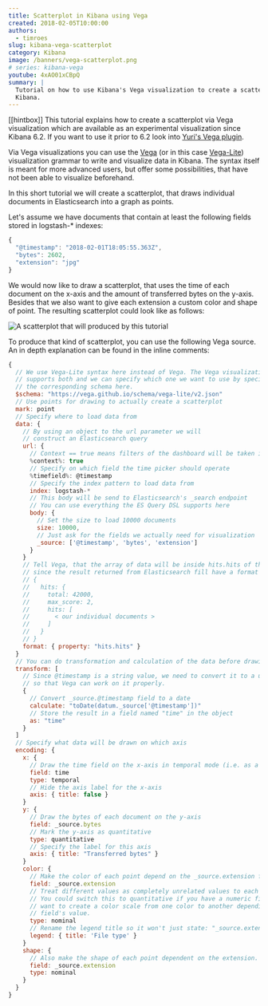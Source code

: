 ```yaml
---
title: Scatterplot in Kibana using Vega
created: 2018-02-05T10:00:00
authors:
  - timroes
slug: kibana-vega-scatterplot
category: Kibana
image: /banners/vega-scatterplot.png
# series: kibana-vega
youtube: 4xAO01xCBpQ
summary: |
  Tutorial on how to use Kibana's Vega visualization to create a scatter plot in
  Kibana.
---
```


[[hintbox]] This tutorial explains how to create a scatterplot via Vega visualization
which are available as an experimental visualization since Kibana 6.2. If you want
to use it prior to 6.2 look into [Yuri's Vega plugin](https://github.com/nyurik/kibana-vega-vis).

Via Vega visualizations you can use the [Vega](https://vega.github.io/vega/) (or in this case [Vega-Lite](https://vega.github.io/vega-lite/)) visualization grammar
to write and visualize data in Kibana. The syntax itself is meant for more advanced users,
but offer some possibilities, that have not been able to visualize beforehand.

In this short tutorial we will create a scatterplot, that draws individual documents
in Elasticsearch into a graph as points.

Let's assume we have documents that contain at least the following fields stored in logstash-* indexes:

```javascript
{
  "@timestamp": "2018-02-01T18:05:55.363Z",
  "bytes": 2602,
  "extension": "jpg"
}
```

We would now like to draw a scatterplot, that uses the time of each
document on the x-axis and the amount of transferred bytes on the y-axis.
Besides that we also want to give each extension a custom color and shape of point.
The resulting scatterplot could look like as follows:

![A scatterplot that will produced by this tutorial](/kibana-vega/vega-scatterplot.png)

To produce that kind of scatterplot, you can use the following Vega source. An in depth
explanation can be found in the inline comments:

```javascript
{
  // We use Vega-Lite syntax here instead of Vega. The Vega visualization
  // supports both and we can specify which one we want to use by specifying
  // the corresponding schema here.
  $schema: "https://vega.github.io/schema/vega-lite/v2.json"
  // Use points for drawing to actually create a scatterplot
  mark: point
  // Specify where to load data from
  data: {
    // By using an object to the url parameter we will
    // construct an Elasticsearch query
    url: {
      // Context == true means filters of the dashboard will be taken into account
      %context%: true
      // Specify on which field the time picker should operate
      %timefield%: @timestamp
      // Specify the index pattern to load data from
      index: logstash-*
      // This body will be send to Elasticsearch's _search endpoint
      // You can use everything the ES Query DSL supports here
      body: {
        // Set the size to load 10000 documents
        size: 10000,
        // Just ask for the fields we actually need for visualization
        _source: ['@timestamp', 'bytes', 'extension']
      }
    }
    // Tell Vega, that the array of data will be inside hits.hits of the response
    // since the result returned from Elasticsearch fill have a format like:
    // {
    //   hits: {
    //     total: 42000,
    //     max_score: 2,
    //     hits: [
    //       < our individual documents >
    //     ]
    //   }
    // }
    format: { property: "hits.hits" }
  }
  // You can do transformation and calculation of the data before drawing it
  transform: [
    // Since @timestamp is a string value, we need to convert it to a unix timestamp
    // so that Vega can work on it properly.
    {
      // Convert _source.@timestamp field to a date
      calculate: "toDate(datum._source['@timestamp'])"
      // Store the result in a field named "time" in the object
      as: "time"
    }
  ]
  // Specify what data will be drawn on which axis
  encoding: {
    x: {
      // Draw the time field on the x-axis in temporal mode (i.e. as a time axis)
      field: time
      type: temporal
      // Hide the axis label for the x-axis
      axis: { title: false }
    }
    y: {
      // Draw the bytes of each document on the y-axis
      field: _source.bytes
      // Mark the y-axis as quantitative
      type: quantitative
      // Specify the label for this axis
      axis: { title: "Transferred bytes" }
    }
    color: {
      // Make the color of each point depend on the _source.extension field
      field: _source.extension
      // Treat different values as completely unrelated values to each other.
      // You could switch this to quantitative if you have a numeric field and
      // want to create a color scale from one color to another depending on that
      // field's value.
      type: nominal
      // Rename the legend title so it won't just state: "_source.extension"
      legend: { title: 'File type' }
    }
    shape: {
      // Also make the shape of each point dependent on the extension.
      field: _source.extension
      type: nominal
    }
  }
}
```
